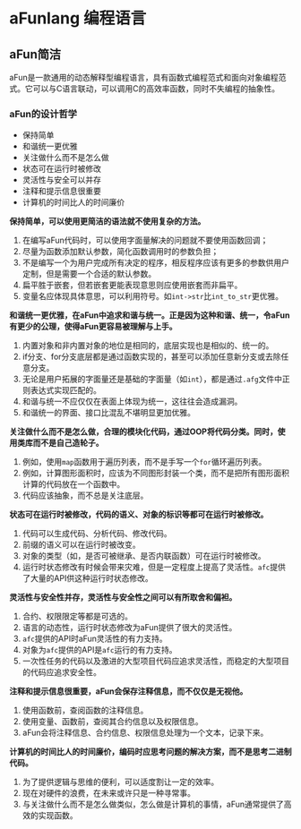 ﻿# aFunlang 编程语言

## aFun简洁
aFun是一款通用的动态解释型编程语言，具有函数式编程范式和面向对象编程范式。它可以与C语言联动，可以调用C的高效率函数，同时不失编程的抽象性。

### aFun的设计哲学

* 保持简单
* 和谐统一更优雅
* 关注做什么而不是怎么做
* 状态可在运行时被修改
* 灵活性与安全可以并存
* 注释和提示信息很重要
* 计算机的时间比人的时间廉价

**保持简单，可以使用更简洁的语法就不使用复杂的方法。**
1. 在编写aFun代码时，可以使用字面量解决的问题就不要使用函数回调；
2. 尽量为函数添加默认参数，简化函数调用时的参数负担；
3. 不是编写一个为用户完成所有决定的程序，相反程序应该有更多的参数供用户定制，但是需要一个合适的默认参数。
4. 扁平胜于嵌套，但若嵌套更能表现意思则应使用嵌套而非扁平。
5. 变量名应体现具体意思，可以利用符号。如`int->str`比`int_to_str`更优雅。

**和谐统一更优雅，在aFun中追求和谐与统一。正是因为这种和谐、统一，令aFun有更少的公理，使得aFun更容易被理解与上手。**
1. 内置对象和非内置对象的地位是相同的，底层实现也是相似的、统一的。
2. if分支、for分支底层都是通过函数实现的，甚至可以添加任意新分支或去除任意分支。
3. 无论是用户拓展的字面量还是基础的字面量（如`int`），都是通过`.afg`文件中正则表达式实现匹配的。
4. 和谐与统一不应仅仅在表面上体现为统一，这往往会造成漏洞。
5. 和谐统一的界面、接口比混乱不堪明显更加优雅。

**关注做什么而不是怎么做，合理的模块化代码，通过OOP将代码分类。同时，使用类库而不是自己造轮子。**
1. 例如，使用`map`函数用于遍历列表，而不是手写一个`for`循环遍历列表。
2. 例如，计算图形面积时，应该为不同图形封装一个类，而不是把所有图形面积计算的代码放在一个函数中。
3. 代码应该抽象，而不总是关注底层。

**状态可在运行时被修改，代码的语义、对象的标识等都可在运行时被修改。**
1. 代码可以生成代码、分析代码、修改代码。
2. 前缀的语义可以在运行时被改变。
3. 对象的类型（如，是否可被继承、是否内联函数）可在运行时被修改。
4. 运行时状态修改有时候会带来灾难，但是一定程度上提高了灵活性。`afc`提供了大量的API供这种运行时状态修改。

**灵活性与安全性并存，灵活性与安全性之间可以有所取舍和偏袒。**
1. 合约、权限限定等都是可选的。
2. 语言的动态性，运行时状态修改为aFun提供了很大的灵活性。
3. `afc`提供的API时aFun灵活性的有力支持。
4. 对象为`afc`提供的API是`afc`运行的有力支持。
5. 一次性任务的代码以及激进的大型项目代码应追求灵活性，而稳定的大型项目的代码应追求安全性。

**注释和提示信息很重要，aFun会保存注释信息，而不仅仅是无视他。**
1. 使用函数前，查阅函数的注释信息。
2. 使用变量、函数前，查阅其合约信息以及权限信息。
3. aFun会将注释信息、合约信息、权限信息处理为一个文本，记录下来。

**计算机的时间比人的时间廉价，编码时应思考问题的解决方案，而不是思考二进制代码。**
1. 为了提供逻辑与思维的便利，可以适度割让一定的效率。
2. 现在对硬件的浪费，在未来或许只是一种寻常事。
3. 与关注做什么而不是怎么做类似，怎么做是计算机的事情，aFun通常提供了高效的实现函数。